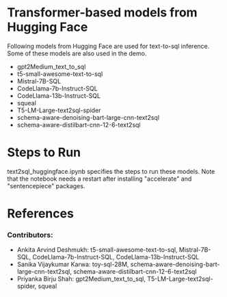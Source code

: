 # Transformer-based models from Hugging Face
Following models from Hugging Face are used for text-to-sql inference. Some of these models are also used in the demo. <br>
- gpt2Medium_text_to_sql 
- t5-small-awesome-text-to-sql
- Mistral-7B-SQL
- CodeLlama-7b-Instruct-SQL
- CodeLlama-13b-Instruct-SQL
- squeal
- T5-LM-Large-text2sql-spider
- schema-aware-denoising-bart-large-cnn-text2sql
- schema-aware-distilbart-cnn-12-6-text2sql

# Steps to Run
text2sql_huggingface.ipynb specifies the steps to run these models. Note that the notebook needs a restart after installing "accelerate" and "sentencepiece" packages. 

# References

### Contributors:
- Ankita Arvind Deshmukh: t5-small-awesome-text-to-sql, Mistral-7B-SQL, CodeLlama-7b-Instruct-SQL, CodeLlama-13b-Instruct-SQL 
- Sanika Vijaykumar Karwa: toy-sql-28M, schema-aware-denoising-bart-large-cnn-text2sql, schema-aware-distilbart-cnn-12-6-text2sql
- Priyanka Birju Shah: gpt2Medium_text_to_sql, T5-LM-Large-text2sql-spider, squeal

